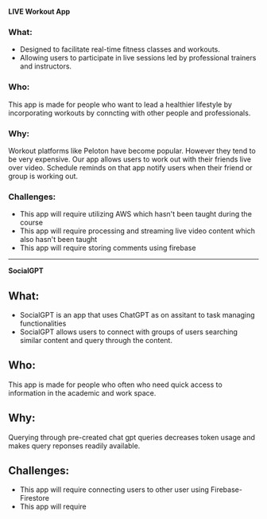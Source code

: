**LIVE Workout App**

### What:
- Designed to facilitate real-time fitness classes and workouts.
- Allowing users to participate in live sessions led by professional trainers and instructors.

### Who: 
This app is made for people who want to lead a healthier lifestyle by incorporating workouts by conncting with other people and professionals.

### Why: 
Workout platforms like Peloton have become popular. However they tend to be very expensive. Our app allows users to work out with their friends live over video. Schedule reminds on that app notify users when their friend or group is working out.

### Challenges: 
- This app will require utilizing AWS which hasn't been taught during the course
- This app will require processing and streaming live video content which also hasn't been taught
- This app will require storing comments using firebase



---------------------------------------------------

**SocialGPT**

## What:
- SocialGPT is an app that uses ChatGPT as on assitant to task managing functionalities
- SocialGPT allows users to connect with groups of users searching similar content and query through the content. 

## Who:
This app is made for people who often who need quick access to information in the academic and work space. 

## Why:
Querying through pre-created chat gpt queries decreases token usage and makes query reponses readily available.

## Challenges:
- This app will require connecting users to other user using Firebase- Firestore
- This app will require 









